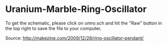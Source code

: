 Uranium-Marble-Ring-Oscillator
==============================
To get the schematic, please click on umro.sch and hit the "Raw" button in the top right to save the file to your computer.

Source: http://makezine.com/2009/12/28/ring-oscillator-pendant/
